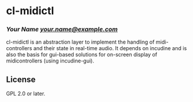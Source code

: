 # cl-midictl
### _Your Name <your.name@example.com>_

cl-midictl is an abstraction layer to implement the handling of
midi-controllers and their state in real-time audio. It depends on
incudine and is also the basis for gui-based solutions for on-screen
display of midicontrollers (using incudine-gui).

## License

GPL 2.0 or later.

